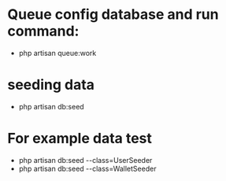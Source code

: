 # Queue config database and run command:

- php artisan queue:work

# seeding data

- php artisan db:seed

# For example data test

- php artisan db:seed --class=UserSeeder
- php artisan db:seed --class=WalletSeeder
